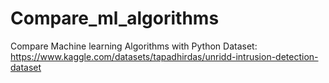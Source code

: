 # Compare_ml_algorithms
Compare Machine learning Algorithms with Python
Dataset: https://www.kaggle.com/datasets/tapadhirdas/unridd-intrusion-detection-dataset
